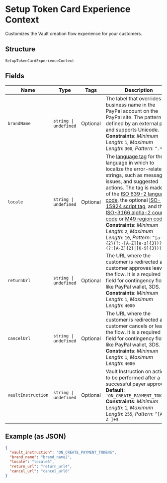 
# Setup Token Card Experience Context

Customizes the Vault creation flow experience for your customers.

## Structure

`SetupTokenCardExperienceContext`

## Fields

| Name | Type | Tags | Description |
|  --- | --- | --- | --- |
| `brandName` | `string \| undefined` | Optional | The label that overrides the business name in the PayPal account on the PayPal site. The pattern is defined by an external party and supports Unicode.<br>**Constraints**: *Minimum Length*: `1`, *Maximum Length*: `300`, *Pattern*: `^.*$` |
| `locale` | `string \| undefined` | Optional | The [language tag](https://tools.ietf.org/html/bcp47#section-2) for the language in which to localize the error-related strings, such as messages, issues, and suggested actions. The tag is made up of the [ISO 639-2 language code](https://www.loc.gov/standards/iso639-2/php/code_list.php), the optional [ISO-15924 script tag](https://www.unicode.org/iso15924/codelists.html), and the [ISO-3166 alpha-2 country code](/api/rest/reference/country-codes/) or [M49 region code](https://unstats.un.org/unsd/methodology/m49/).<br>**Constraints**: *Minimum Length*: `2`, *Maximum Length*: `10`, *Pattern*: `^[a-z]{2}(?:-[A-Z][a-z]{3})?(?:-(?:[A-Z]{2}\|[0-9]{3}))?$` |
| `returnUrl` | `string \| undefined` | Optional | The URL where the customer is redirected after customer approves leaves the flow. It is a required field for contingency flows like PayPal wallet, 3DS.<br>**Constraints**: *Minimum Length*: `1`, *Maximum Length*: `4000` |
| `cancelUrl` | `string \| undefined` | Optional | The URL where the customer is redirected after customer cancels or leaves the flow. It is a required field for contingency flows like PayPal wallet, 3DS.<br>**Constraints**: *Minimum Length*: `1`, *Maximum Length*: `4000` |
| `vaultInstruction` | `string \| undefined` | Optional | Vault Instruction on action to be performed after a successful payer approval.<br>**Default**: `'ON_CREATE_PAYMENT_TOKENS'`<br>**Constraints**: *Minimum Length*: `1`, *Maximum Length*: `255`, *Pattern*: `^[A-Z_]+$` |

## Example (as JSON)

```json
{
  "vault_instruction": "ON_CREATE_PAYMENT_TOKENS",
  "brand_name": "brand_name2",
  "locale": "locale6",
  "return_url": "return_url4",
  "cancel_url": "cancel_url6"
}
```

